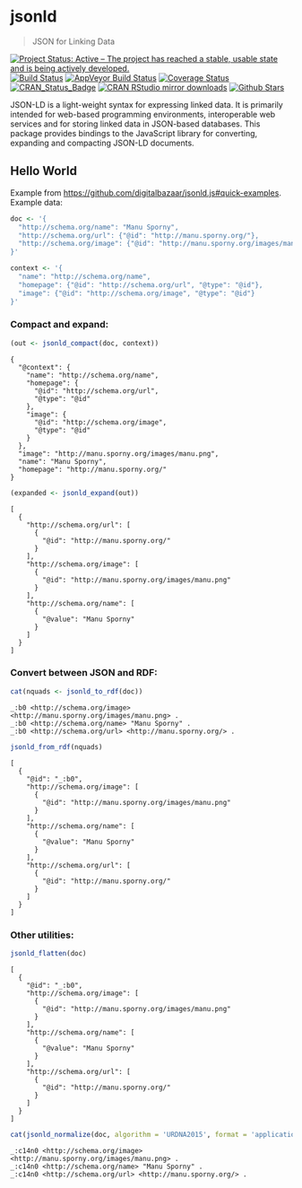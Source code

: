 # jsonld

> JSON for Linking Data

[![Project Status: Active – The project has reached a stable, usable state and is being actively developed.](http://www.repostatus.org/badges/latest/active.svg)](https://www.repostatus.org/#active)
[![Build Status](https://app.travis-ci.com/ropensci/jsonld.svg?branch=master)](https://app.travis-ci.com/ropensci/jsonld)
[![AppVeyor Build Status](https://ci.appveyor.com/api/projects/status/github/ropensci/jsonld?branch=master&svg=true)](https://ci.appveyor.com/project/jeroen/jsonld)
[![Coverage Status](https://codecov.io/github/ropensci/jsonld/coverage.svg?branch=master)](https://app.codecov.io/github/ropensci/jsonld?branch=master)
[![CRAN_Status_Badge](http://www.r-pkg.org/badges/version/jsonld)](https://cran.r-project.org/package=jsonld)
[![CRAN RStudio mirror downloads](http://cranlogs.r-pkg.org/badges/jsonld)](https://cran.r-project.org/package=jsonld)
[![Github Stars](https://img.shields.io/github/stars/ropensci/jsonld.svg?style=social&label=Github)](https://github.com/ropensci/jsonld)


JSON-LD is a light-weight syntax for expressing linked data. It is primarily
intended for web-based programming environments, interoperable web services and for 
storing linked data in JSON-based databases. This package provides bindings to the 
JavaScript library for converting, expanding and compacting JSON-LD documents.

## Hello World



Example from https://github.com/digitalbazaar/jsonld.js#quick-examples. Example data:


```r
doc <- '{
  "http://schema.org/name": "Manu Sporny",
  "http://schema.org/url": {"@id": "http://manu.sporny.org/"},
  "http://schema.org/image": {"@id": "http://manu.sporny.org/images/manu.png"}
}'

context <- '{
  "name": "http://schema.org/name",
  "homepage": {"@id": "http://schema.org/url", "@type": "@id"},
  "image": {"@id": "http://schema.org/image", "@type": "@id"}
}'
```

### Compact and expand:


```r
(out <- jsonld_compact(doc, context))
```

```
{
  "@context": {
    "name": "http://schema.org/name",
    "homepage": {
      "@id": "http://schema.org/url",
      "@type": "@id"
    },
    "image": {
      "@id": "http://schema.org/image",
      "@type": "@id"
    }
  },
  "image": "http://manu.sporny.org/images/manu.png",
  "name": "Manu Sporny",
  "homepage": "http://manu.sporny.org/"
} 
```

```r
(expanded <- jsonld_expand(out))
```

```
[
  {
    "http://schema.org/url": [
      {
        "@id": "http://manu.sporny.org/"
      }
    ],
    "http://schema.org/image": [
      {
        "@id": "http://manu.sporny.org/images/manu.png"
      }
    ],
    "http://schema.org/name": [
      {
        "@value": "Manu Sporny"
      }
    ]
  }
] 
```

### Convert between JSON and RDF:


```r
cat(nquads <- jsonld_to_rdf(doc))
```

```
_:b0 <http://schema.org/image> <http://manu.sporny.org/images/manu.png> .
_:b0 <http://schema.org/name> "Manu Sporny" .
_:b0 <http://schema.org/url> <http://manu.sporny.org/> .
```

```r
jsonld_from_rdf(nquads)
```

```
[
  {
    "@id": "_:b0",
    "http://schema.org/image": [
      {
        "@id": "http://manu.sporny.org/images/manu.png"
      }
    ],
    "http://schema.org/name": [
      {
        "@value": "Manu Sporny"
      }
    ],
    "http://schema.org/url": [
      {
        "@id": "http://manu.sporny.org/"
      }
    ]
  }
] 
```

### Other utilities:


```r
jsonld_flatten(doc)
```

```
[
  {
    "@id": "_:b0",
    "http://schema.org/image": [
      {
        "@id": "http://manu.sporny.org/images/manu.png"
      }
    ],
    "http://schema.org/name": [
      {
        "@value": "Manu Sporny"
      }
    ],
    "http://schema.org/url": [
      {
        "@id": "http://manu.sporny.org/"
      }
    ]
  }
] 
```

```r
cat(jsonld_normalize(doc, algorithm = 'URDNA2015', format = 'application/nquads'))
```

```
_:c14n0 <http://schema.org/image> <http://manu.sporny.org/images/manu.png> .
_:c14n0 <http://schema.org/name> "Manu Sporny" .
_:c14n0 <http://schema.org/url> <http://manu.sporny.org/> .
```

